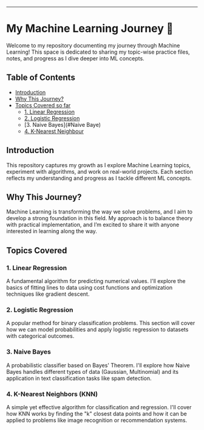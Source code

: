 
---

# My Machine Learning Journey 🚀

Welcome to my repository documenting my journey through Machine Learning! This space is dedicated to sharing my topic-wise practice files, notes, and progress as I dive deeper into ML concepts.

## Table of Contents
- [Introduction](#introduction)
- [Why This Journey?](#why-this-journey)
- [Topics Covered so far](#topics-covered)
  - [1. Linear Regression](#linear-regression)
  - [2. Logistic Regression](#logistic-regression)
  - [3. Naive Bayes](#Naive Baye)
  - [4. K-Nearest Neighbour](#KNN)
  

## Introduction
This repository captures my growth as I explore Machine Learning topics, experiment with algorithms, and work on real-world projects. Each section reflects my understanding and progress as I tackle different ML concepts.

## Why This Journey?
Machine Learning is transforming the way we solve problems, and I aim to develop a strong foundation in this field. My approach is to balance theory with practical implementation, and I’m excited to share it with anyone interested in learning along the way.

## Topics Covered

### 1. Linear Regression
A fundamental algorithm for predicting numerical values. I'll explore the basics of fitting lines to data using cost functions and optimization techniques like gradient descent.

### 2. Logistic Regression
A popular method for binary classification problems. This section will cover how we can model probabilities and apply logistic regression to datasets with categorical outcomes.

### 3. Naive Bayes
A probabilistic classifier based on Bayes' Theorem. I'll explore how Naive Bayes handles different types of data (Gaussian, Multinomial) and its application in text classification tasks like spam detection.

### 4. K-Nearest Neighbors (KNN)
A simple yet effective algorithm for classification and regression. I'll cover how KNN works by finding the "k" closest data points and how it can be applied to problems like image recognition or recommendation systems.


